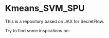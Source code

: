 # Kmeans_SVM_SPU
This is a repository based on JAX for SecretFlow.

Try to find some inspirations on: 

[SPU/examples]: https://github.com/secretflow/spu/tree/main/examples/python
